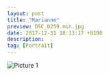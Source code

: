 ```yaml
---
layout: post
title: "Marianne"
preview: DSC_0259.min.jpg
date: 2017-12-31 18:13:17 +0100
description:  .
tag: [Portrait]
---
```


![Picture 1](/assets/images/dsc_0259_8.jpg)
 

